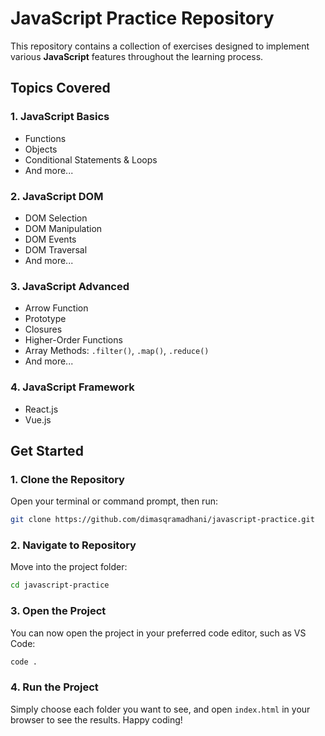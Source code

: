 # **JavaScript Practice Repository**

This repository contains a collection of exercises designed to implement various **JavaScript** features throughout the learning process.

## **Topics Covered**

### **1. JavaScript Basics**
- Functions  
- Objects  
- Conditional Statements & Loops  
- And more...  

### **2. JavaScript DOM**
- DOM Selection  
- DOM Manipulation  
- DOM Events
- DOM Traversal 
- And more...  

### **3. JavaScript Advanced**
- Arrow Function
- Prototype
- Closures  
- Higher-Order Functions  
- Array Methods: `.filter()`, `.map()`, `.reduce()`  
- And more...

### **4. JavaScript Framework**
- React.js
- Vue.js

## **Get Started**

### **1. Clone the Repository**
Open your terminal or command prompt, then run:
```bash
git clone https://github.com/dimasqramadhani/javascript-practice.git
```

### **2. Navigate to Repository**
Move into the project folder:
```bash
cd javascript-practice
```

### **3. Open the Project**
You can now open the project in your preferred code editor, such as VS Code:
```bash
code .
```

### **4. Run the Project**
Simply choose each folder you want to see, and open `index.html` in your browser to see the results. Happy coding!  

